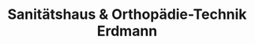 ---
title: "Sanitätshaus & Orthopädie-Technik Erdmann"
url: /murnau-a-staffelsee/sanitaetshaus-und-orthopaedie-technik-erdmann/
shop: Sanitätshaus
---